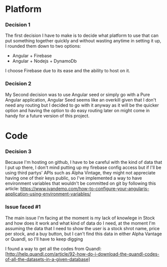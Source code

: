 # Platform
###  Decision 1
The first decision I have to make is to decide what platform to use that can put something together quickly and without wasting anytime in setting it up, I rounded them down to two options:
- Angular + Firebase
- Angular + Nodejs + DynamoDb

I choose Firebase due to its ease and the ability to host on it.

### Decision 2
My Second decision was to use Angular seed or simply go with a Pure Angular application, Angular Seed seems like an overkill given that I don't need any routing but I decided to go with it anyway as it will be the quicker option and having the option to do easy routing later on might come in handy for a future version of this project.


# Code
### Decision 3
Because I'm hosting on github, I have to be careful with the kind of data that I put up there, I don't mind putting up my firebase config access but if I'll be using third partys' APIs such as Alpha Vintage, they might not appreciate having one of their keys public, so I've implemented a way to have environment variables that wouldn't be committed on git by following this article: https://www.jvandemo.com/how-to-configure-your-angularjs-application-using-environment-variables/

### Issue faced #1
The main issue I'm facing at the moment is my lack of knowlege in Stock and how does it work and what kind of data do I need, at the moment I'm assuming the data that I need to show the user is a stock shrot name, price per stock, and a buy button, but I can't find this data in either Alpha Vantage or Quandl, so I'll have to keep digging

I found a way to get all the codes from Quandl: [http://help.quandl.com/article/92-how-do-i-download-the-quandl-codes-of-all-the-datasets-in-a-given-database]

